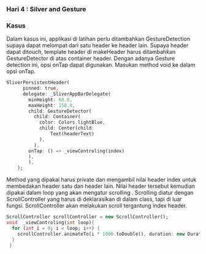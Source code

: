 ### Hari 4 : Silver and Gesture

### Kasus
Dalam kasus ini, applikasi di latihan perlu ditambahkan GestureDetection supaya dapat melompat dari satu header ke header lain.
Supaya header dapat ditouch, template header di makeHeader harus ditambahkan GestureDetector di atas container header. Dengan adanya Gesture detection ini, opsi onTap dapat digunakan. Masukan method void ke dalam opsi onTap.

```dart
SliverPersistentHeader(
      pinned: true,
      delegate: _SliverAppBarDelegate(
        minHeight: 60.0,
        maxHeight: 150.0,
        child: GestureDetector(
          child: Container(
            color: Colors.lightBlue, 
            child: Center(child:
                Text(headerText)
            ),                        
          ),
        onTap: () => _viewControling(index)
        ),
        ),
    );
```


Method yang dipakai harus private dan mengambil nilai header index untuk membedakan header satu dan header lain. Nilai header tersebut kemudian dipakai dalam loop yang akan mengatur scrolling . Scrolling diatur dengan ScrollController yang harus di deklarasikan di dalam class, tapi di luar fungsi. ScrollController akan melakukan scroll tergantung index header.


```dart
ScrollController scrollController = new ScrollController();
void  _viewControling(int loop){  
  for (int i = 0; i < loop; i++) {
    scrollController.animateTo(i * 1000.toDouble(), duration: new Duration(seconds: 2), curve: Curves.ease);  
  }
 }
```
